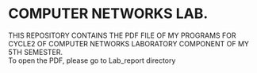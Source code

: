 # COMPUTER NETWORKS LAB.  
THIS REPOSITORY CONTAINS THE PDF FILE OF MY PROGRAMS FOR CYCLE2 OF COMPUTER NETWORKS LABORATORY COMPONENT OF MY 5TH SEMESTER.  
To open the PDF, please go to Lab_report directory
